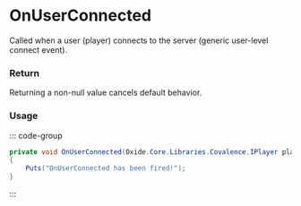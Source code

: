 # OnUserConnected
<Badge type="info" text="Player"/><Badge type="danger" text="Carbon Compatible"/><Badge type="warning" text="Oxide Compatible"/>
Called when a user (player) connects to the server (generic user-level connect event).

### Return
Returning a non-null value cancels default behavior.

### Usage
::: code-group
```csharp [Example]
private void OnUserConnected(Oxide.Core.Libraries.Covalence.IPlayer player)
{
	Puts("OnUserConnected has been fired!");
}
```
:::
